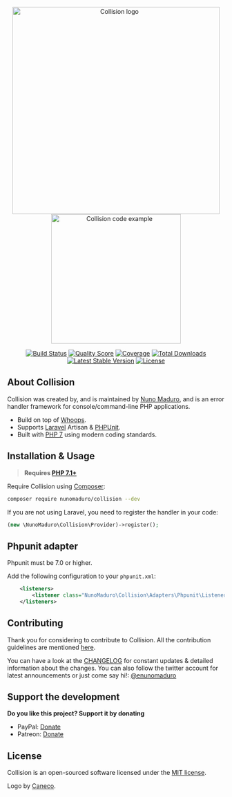 <p align="center">
    <img src="https://raw.githubusercontent.com/nunomaduro/collision/stable/docs/logo.png" alt="Collision logo" width="480">
    <br>
    <img src="https://raw.githubusercontent.com/nunomaduro/collision/stable/docs/example.png" alt="Collision code example" height="300">
</p>

<p align="center">
  <a href="https://travis-ci.org/nunomaduro/collision"><img src="https://img.shields.io/travis/nunomaduro/collision/stable.svg" alt="Build Status"></img></a>
  <a href="https://scrutinizer-ci.com/g/nunomaduro/collision"><img src="https://img.shields.io/scrutinizer/g/nunomaduro/collision.svg" alt="Quality Score"></img></a>
  <a href="https://scrutinizer-ci.com/g/nunomaduro/collision"><img src="https://img.shields.io/scrutinizer/coverage/g/nunomaduro/collision.svg" alt="Coverage"></img></a>
  <a href="https://packagist.org/packages/nunomaduro/collision"><img src="https://poser.pugx.org/nunomaduro/collision/d/total.svg" alt="Total Downloads"></a>
  <a href="https://packagist.org/packages/nunomaduro/collision"><img src="https://poser.pugx.org/nunomaduro/collision/v/stable.svg" alt="Latest Stable Version"></a>
  <a href="https://packagist.org/packages/nunomaduro/collision"><img src="https://poser.pugx.org/nunomaduro/collision/license.svg" alt="License"></a>
</p>

## About Collision

Collision was created by, and is maintained by [Nuno Maduro](https://github.com/nunomaduro), and is an error handler framework for console/command-line PHP applications.

- Build on top of [Whoops](https://github.com/filp/whoops).
- Supports [Laravel](https://github.com/laravel/laravel) Artisan & [PHPUnit](https://github.com/sebastianbergmann/phpunit).
- Built with [PHP 7](https://php.net) using modern coding standards.

## Installation & Usage

> **Requires [PHP 7.1+](https://php.net/releases/)**

Require Collision using [Composer](https://getcomposer.org):

```bash
composer require nunomaduro/collision --dev
```

If you are not using Laravel, you need to register the handler in your code:

```php
(new \NunoMaduro\Collision\Provider)->register();
```

## Phpunit adapter

Phpunit must be 7.0 or higher.

Add the following configuration to your `phpunit.xml`:

```xml
    <listeners>
        <listener class="NunoMaduro\Collision\Adapters\Phpunit\Listener" />
    </listeners>
```

## Contributing

Thank you for considering to contribute to Collision. All the contribution guidelines are mentioned [here](CONTRIBUTING.md).

You can have a look at the [CHANGELOG](CHANGELOG.md) for constant updates & detailed information about the changes. You can also follow the twitter account for latest announcements or just come say hi!: [@enunomaduro](https://twitter.com/enunomaduro)

## Support the development
**Do you like this project? Support it by donating**

- PayPal: [Donate](https://www.paypal.com/cgi-bin/webscr?cmd=_s-xclick&hosted_button_id=66BYDWAT92N6L)
- Patreon: [Donate](https://www.patreon.com/nunomaduro)

## License

Collision is an open-sourced software licensed under the [MIT license](LICENSE.md).

Logo by [Caneco](https://twitter.com/caneco).
